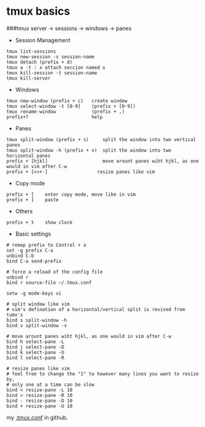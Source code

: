 # tmux basics


###tmux server -> sessions -> windows -> panes

- Session Management

```shell
tmux list-sessions
tmux new-session -s session-name
tmux detach (prefix + d)
tmux a -t : x attach seccion named x
tmux kill-session -t session-name
tmux kill-server
```

- Windows

```shell
tmux new-window (prefix + c)   create window
tmux select-window -t [0-9]    (prefix + [0-9])
tmux rename-window             (prefix + ,)
prefix+?                       help
```

- Panes

```shell
tmux split-window (prefix + s)     split the window into two vertical panes
tmux split-window -h (prefix + v)  split the window into two horizontal panes
prefix + [hjkl]                    move arount panes wiht hjkl, as one would in vim after C-w
prefix + [<>+-]                  resize panes like vim
```

- Copy mode

```shell
prefix + [    enter copy mode, move like in vim
prefix + ]    paste
```

- Others

```shell
prefix + t    show clock
```

- Basic settings

```shell
# remap prefix to Control + a
set -g prefix C-a
unbind C-b
bind C-a send-prefix

# force a reload of the config file
unbind r
bind r source-file ~/.tmux.conf

setw -g mode-keys vi

# split window like vim
# vim's defination of a horizontal/vertical split is revised from tumx's
bind s split-window -h
bind v split-window -v

# move arount panes wiht hjkl, as one would in vim after C-w
bind h select-pane -L
bind j select-pane -D
bind k select-pane -U
bind l select-pane -R

# resize panes like vim
# feel free to change the "1" to however many lines you want to resize by,
# only one at a time can be slow
bind < resize-pane -L 10
bind > resize-pane -R 10
bind - resize-pane -D 10
bind + resize-pane -U 10
```

my [.tmux.conf](https://github.com/anggao/dot-vimrc/blob/master/.tmux.conf) in github.

